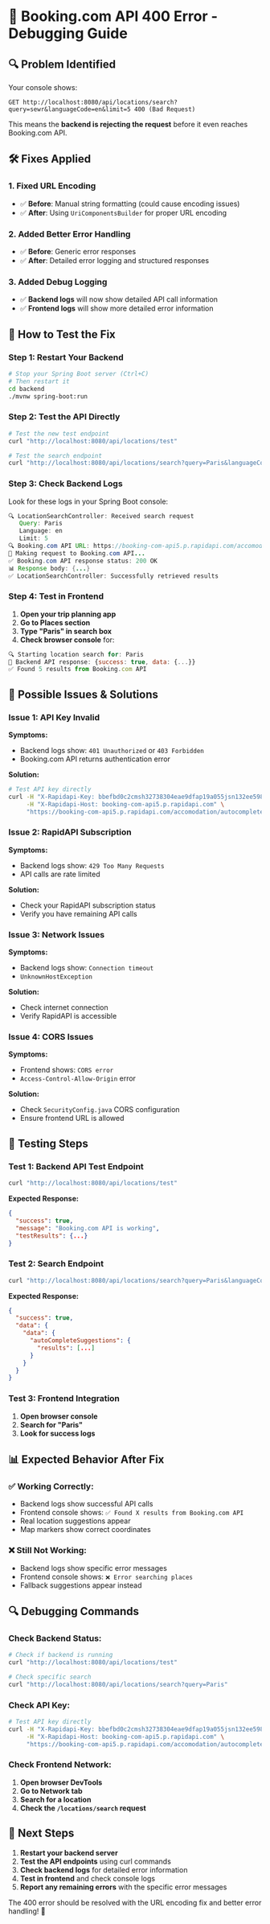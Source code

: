 # 🚨 Booking.com API 400 Error - Debugging Guide

## 🔍 **Problem Identified**

Your console shows:
```
GET http://localhost:8080/api/locations/search?query=sewr&languageCode=en&limit=5 400 (Bad Request)
```

This means the **backend is rejecting the request** before it even reaches Booking.com API.

## 🛠️ **Fixes Applied**

### **1. Fixed URL Encoding**
- ✅ **Before**: Manual string formatting (could cause encoding issues)
- ✅ **After**: Using `UriComponentsBuilder` for proper URL encoding

### **2. Added Better Error Handling**
- ✅ **Before**: Generic error responses
- ✅ **After**: Detailed error logging and structured responses

### **3. Added Debug Logging**
- ✅ **Backend logs** will now show detailed API call information
- ✅ **Frontend logs** will show more detailed error information

## 🚀 **How to Test the Fix**

### **Step 1: Restart Your Backend**
```bash
# Stop your Spring Boot server (Ctrl+C)
# Then restart it
cd backend
./mvnw spring-boot:run
```

### **Step 2: Test the API Directly**
```bash
# Test the new test endpoint
curl "http://localhost:8080/api/locations/test"

# Test the search endpoint
curl "http://localhost:8080/api/locations/search?query=Paris&languageCode=en&limit=5"
```

### **Step 3: Check Backend Logs**
Look for these logs in your Spring Boot console:
```java
🔍 LocationSearchController: Received search request
   Query: Paris
   Language: en
   Limit: 5
🔍 Booking.com API URL: https://booking-com-api5.p.rapidapi.com/accomodation/autocomplete?languagecode=en&limit=5&query=Paris&currency_code=USD
📡 Making request to Booking.com API...
✅ Booking.com API response status: 200 OK
📊 Response body: {...}
✅ LocationSearchController: Successfully retrieved results
```

### **Step 4: Test in Frontend**
1. **Open your trip planning app**
2. **Go to Places section**
3. **Type "Paris" in search box**
4. **Check browser console** for:
```javascript
🔍 Starting location search for: Paris
📡 Backend API response: {success: true, data: {...}}
✅ Found 5 results from Booking.com API
```

## 🔧 **Possible Issues & Solutions**

### **Issue 1: API Key Invalid**
**Symptoms:**
- Backend logs show: `401 Unauthorized` or `403 Forbidden`
- Booking.com API returns authentication error

**Solution:**
```bash
# Test API key directly
curl -H "X-Rapidapi-Key: bbefbd0c2cmsh32738304eae9dfap19a055jsn132ee598d744" \
     -H "X-Rapidapi-Host: booking-com-api5.p.rapidapi.com" \
     "https://booking-com-api5.p.rapidapi.com/accomodation/autocomplete?query=Paris"
```

### **Issue 2: RapidAPI Subscription**
**Symptoms:**
- Backend logs show: `429 Too Many Requests`
- API calls are rate limited

**Solution:**
- Check your RapidAPI subscription status
- Verify you have remaining API calls

### **Issue 3: Network Issues**
**Symptoms:**
- Backend logs show: `Connection timeout`
- `UnknownHostException`

**Solution:**
- Check internet connection
- Verify RapidAPI is accessible

### **Issue 4: CORS Issues**
**Symptoms:**
- Frontend shows: `CORS error`
- `Access-Control-Allow-Origin` error

**Solution:**
- Check `SecurityConfig.java` CORS configuration
- Ensure frontend URL is allowed

## 🧪 **Testing Steps**

### **Test 1: Backend API Test Endpoint**
```bash
curl "http://localhost:8080/api/locations/test"
```

**Expected Response:**
```json
{
  "success": true,
  "message": "Booking.com API is working",
  "testResults": {...}
}
```

### **Test 2: Search Endpoint**
```bash
curl "http://localhost:8080/api/locations/search?query=Paris&languageCode=en&limit=5"
```

**Expected Response:**
```json
{
  "success": true,
  "data": {
    "data": {
      "autoCompleteSuggestions": {
        "results": [...]
      }
    }
  }
}
```

### **Test 3: Frontend Integration**
1. **Open browser console**
2. **Search for "Paris"**
3. **Look for success logs**

## 📊 **Expected Behavior After Fix**

### **✅ Working Correctly:**
- Backend logs show successful API calls
- Frontend console shows: `✅ Found X results from Booking.com API`
- Real location suggestions appear
- Map markers show correct coordinates

### **❌ Still Not Working:**
- Backend logs show specific error messages
- Frontend console shows: `❌ Error searching places`
- Fallback suggestions appear instead

## 🔍 **Debugging Commands**

### **Check Backend Status:**
```bash
# Check if backend is running
curl "http://localhost:8080/api/locations/test"

# Check specific search
curl "http://localhost:8080/api/locations/search?query=Paris"
```

### **Check API Key:**
```bash
# Test API key directly
curl -H "X-Rapidapi-Key: bbefbd0c2cmsh32738304eae9dfap19a055jsn132ee598d744" \
     -H "X-Rapidapi-Host: booking-com-api5.p.rapidapi.com" \
     "https://booking-com-api5.p.rapidapi.com/accomodation/autocomplete?query=Paris"
```

### **Check Frontend Network:**
1. **Open browser DevTools**
2. **Go to Network tab**
3. **Search for a location**
4. **Check the `/locations/search` request**

## 🎯 **Next Steps**

1. **Restart your backend server**
2. **Test the API endpoints** using curl commands
3. **Check backend logs** for detailed error information
4. **Test in frontend** and check console logs
5. **Report any remaining errors** with the specific error messages

The 400 error should be resolved with the URL encoding fix and better error handling! 🚀
